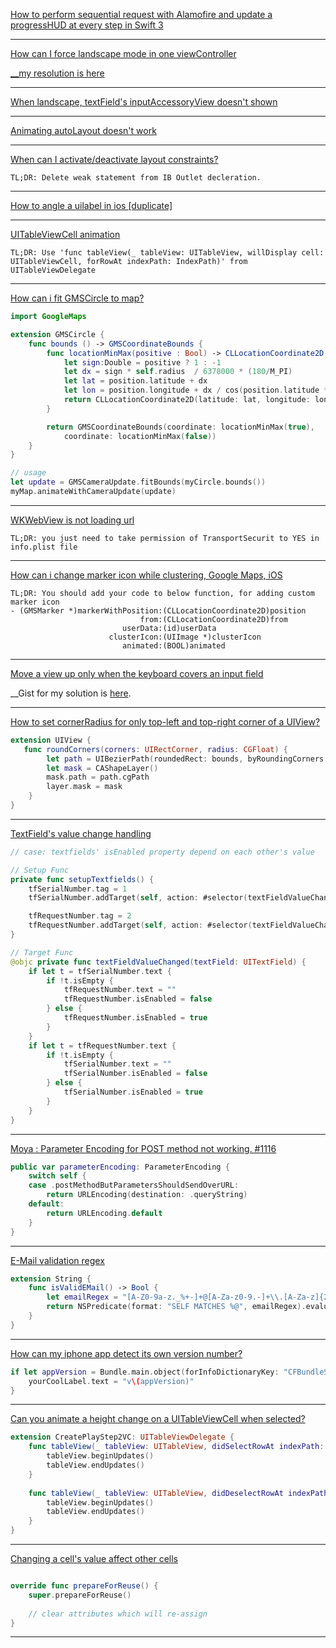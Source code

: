[How to perform sequential request with Alamofire and update a progressHUD at every step in Swift 3](https://stackoverflow.com/questions/40555188/how-to-perform-sequential-request-with-alamofire-and-update-a-progresshud-at-eve)

---

[How can I force landscape mode in one viewController](https://stackoverflow.com/a/48490331/1545139)

[__my resolution is here](https://stackoverflow.com/a/53263160/1545139)

---

[When landscape, textField's inputAccessoryView doesn't shown](https://stackoverflow.com/a/46421548/1545139)

---

[Animating autoLayout doesn't work](https://stackoverflow.com/questions/32170893/animate-autolayout-constraints-doesnt-work-on-ios-7)

---

[When can I activate/deactivate layout constraints?](https://stackoverflow.com/a/28717185/1545139)
```
TL;DR: Delete weak statement from IB Outlet decleration.
```

---

[How to angle a uilabel in ios [duplicate]](https://stackoverflow.com/a/17523030/1545139)

---

[UITableViewCell animation](https://stackoverflow.com/a/46928194/1545139)
```
TL;DR: Use 'func tableView(_ tableView: UITableView, willDisplay cell: UITableViewCell, forRowAt indexPath: IndexPath)' from UITableViewDelegate
```

---

[How can i fit GMSCircle to map?](https://stackoverflow.com/a/35257534/1545139)
```swift
import GoogleMaps

extension GMSCircle {
    func bounds () -> GMSCoordinateBounds {
        func locationMinMax(positive : Bool) -> CLLocationCoordinate2D {
            let sign:Double = positive ? 1 : -1
            let dx = sign * self.radius  / 6378000 * (180/M_PI)
            let lat = position.latitude + dx
            let lon = position.longitude + dx / cos(position.latitude * M_PI/180)   
            return CLLocationCoordinate2D(latitude: lat, longitude: lon)
        }

        return GMSCoordinateBounds(coordinate: locationMinMax(true),
            coordinate: locationMinMax(false))
    }
}

// usage
let update = GMSCameraUpdate.fitBounds(myCircle.bounds())
myMap.animateWithCameraUpdate(update)
```

---

[WKWebView is not loading url](https://stackoverflow.com/a/47605305/1545139)
```
TL;DR: you just need to take permission of TransportSecurit to YES in info.plist file
```

---

[How can i change marker icon while clustering, Google Maps, iOS](https://stackoverflow.com/a/39788560/1545139)
```
TL;DR: You should add your code to below function, for adding custom marker icon
- (GMSMarker *)markerWithPosition:(CLLocationCoordinate2D)position
                             from:(CLLocationCoordinate2D)from
                         userData:(id)userData
                      clusterIcon:(UIImage *)clusterIcon
                         animated:(BOOL)animated
```

---

[Move a view up only when the keyboard covers an input field](https://stackoverflow.com/a/28813720)

__Gist for my solution is [here](https://gist.github.com/uy/783ab5bbeeea84a5a4288d12384b05a3).

---

[How to set cornerRadius for only top-left and top-right corner of a UIView?](https://stackoverflow.com/a/41197790)
```swift
extension UIView {
   func roundCorners(corners: UIRectCorner, radius: CGFloat) {
        let path = UIBezierPath(roundedRect: bounds, byRoundingCorners: corners, cornerRadii: CGSize(width: radius, height: radius))
        let mask = CAShapeLayer()
        mask.path = path.cgPath
        layer.mask = mask
    }
}
```

---

[TextField's value change handling](https://stackoverflow.com/a/34783809)
```swift
// case: textfields' isEnabled property depend on each other's value

// Setup Func
private func setupTextfields() {
    tfSerialNumber.tag = 1
    tfSerialNumber.addTarget(self, action: #selector(textFieldValueChanged(textField:)), for: .editingChanged)

    tfRequestNumber.tag = 2
    tfRequestNumber.addTarget(self, action: #selector(textFieldValueChanged(textField:)), for: .editingChanged)
}

// Target Func
@objc private func textFieldValueChanged(textField: UITextField) {
    if let t = tfSerialNumber.text {
        if !t.isEmpty {
            tfRequestNumber.text = ""
            tfRequestNumber.isEnabled = false
        } else {
            tfRequestNumber.isEnabled = true
        }
    }
    if let t = tfRequestNumber.text {
        if !t.isEmpty {
            tfSerialNumber.text = ""
            tfSerialNumber.isEnabled = false
        } else {
            tfSerialNumber.isEnabled = true
        }
    }
}
```

---

[Moya : Parameter Encoding for POST method not working. #1116](https://github.com/Moya/Moya/issues/1116)
```swift
public var parameterEncoding: ParameterEncoding {
    switch self {
    case .postMethodButParametersShouldSendOverURL:
        return URLEncoding(destination: .queryString)
    default:
        return URLEncoding.default
    }
}
```

---

[E-Mail validation regex](https://emailregex.com/)
```swift
extension String {
    func isValidEMail() -> Bool {
        let emailRegex = "[A-Z0-9a-z._%+-]+@[A-Za-z0-9.-]+\\.[A-Za-z]{2,64}"
        return NSPredicate(format: "SELF MATCHES %@", emailRegex).evaluate(with: self)
    }
}
```

---

[How can my iphone app detect its own version number?](https://stackoverflow.com/a/18669222/1545139)
```swift
if let appVersion = Bundle.main.object(forInfoDictionaryKey: "CFBundleShortVersionString") as? String {
    yourCoolLabel.text = "v\(appVersion)"
}
```

---

[Can you animate a height change on a UITableViewCell when selected?](https://stackoverflow.com/questions/460014/can-you-animate-a-height-change-on-a-uitableviewcell-when-selected)
```swift
extension CreatePlayStep2VC: UITableViewDelegate {
    func tableView(_ tableView: UITableView, didSelectRowAt indexPath: IndexPath) {
        tableView.beginUpdates()
        tableView.endUpdates()
    }
    
    func tableView(_ tableView: UITableView, didDeselectRowAt indexPath: IndexPath) {
        tableView.beginUpdates()
        tableView.endUpdates()
    }
}
```

---

[Changing a cell's value affect other cells](https://medium.com/ios-seminar/why-we-use-dequeuereusablecellwithidentifier-ce7fd97cde8e)
```swift

override func prepareForReuse() {
    super.prepareForReuse()
    
    // clear attributes which will re-assign
}
```

---
